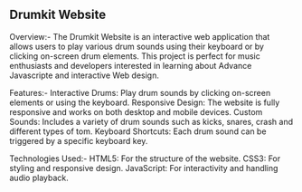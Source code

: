 <h2>Drumkit Website</h2>

Overview:-
The Drumkit Website is an interactive web application that allows users to play various drum sounds using their keyboard or by clicking on-screen drum elements. This project is perfect for music enthusiasts and developers interested in learning about Advance Javascripte and interactive Web design.

Features:-
Interactive Drums: Play drum sounds by clicking on-screen elements or using the keyboard.
Responsive Design: The website is fully responsive and works on both desktop and mobile devices.
Custom Sounds: Includes a variety of drum sounds such as kicks, snares, crash and different types of tom.
Keyboard Shortcuts: Each drum sound can be triggered by a specific keyboard key.

Technologies Used:-
HTML5: For the structure of the website.
CSS3: For styling and responsive design.
JavaScript: For interactivity and handling audio playback.
